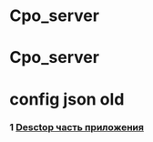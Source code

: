 # Cpo_server
# Cpo_server
# config json old
### 1 [Desctop часть приложения](https://github.com/Gandoler/Project_cpo)
